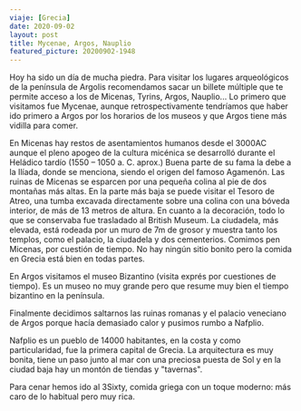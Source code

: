 ```yaml
---
viaje: [Grecia]
date: 2020-09-02
layout: post
title: Mycenae, Argos, Nauplio
featured_picture: 20200902-1948
---
```


Hoy ha sido un día de mucha piedra. Para visitar los lugares arqueológicos de la península de Argolis recomendamos sacar un billete múltiple que te permite acceso a los de Micenas, Tyrins, Argos, Nauplio...
Lo primero que visitamos fue Mycenae, aunque retrospectivamente tendríamos que haber ido primero a Argos por los horarios de los museos y que Argos tiene más vidilla para comer. 

En Micenas hay restos de asentamientos humanos desde el 3000AC aunque el pleno apogeo de la cultura micénica se desarrolló durante el Heládico tardío (1550 – 1050 a. C. aprox.) Buena parte de su fama la debe a la Ilíada, donde se menciona, siendo el origen del famoso Agamenón. Las ruinas de Micenas se esparcen por una pequeña colina al pie de dos montañas más altas. En la parte más baja se puede visitar el Tesoro de Atreo, una tumba excavada directamente sobre una colina con una bóveda interior, de más de 13 metros de altura. En cuanto a la decoración, todo lo que se conservaba fue trasladado al British Museum. La ciudadela, más elevada, está rodeada por un muro de 7m de grosor y muestra tanto los templos, como el palacio, la ciudadela y dos cementerios. Comimos pen Micenas, por cuestión de tiempo. No hay ningún sitio bonito pero la comida en Grecia está bien en todas partes.

En Argos visitamos el museo Bizantino (visita exprés por cuestiones de tiempo). Es un museo no muy grande pero que resume muy bien el tiempo bizantino en la península. 

Finalmente decidimos saltarnos las ruinas romanas y el palacio veneciano de Argos porque hacía demasiado calor y pusimos rumbo a Nafplio. 

Nafplio es un pueblo de 14000 habitantes, en la costa y como particularidad, fue la primera capital de Grecia. La arquitectura es muy bonita, tiene un paso junto al mar con una preciosa puesta de Sol y en la ciudad baja hay un montón de tiendas y "tavernas".

Para cenar hemos ido al 3Sixty, comida griega con un toque moderno: más caro de lo habitual pero muy rica. 

